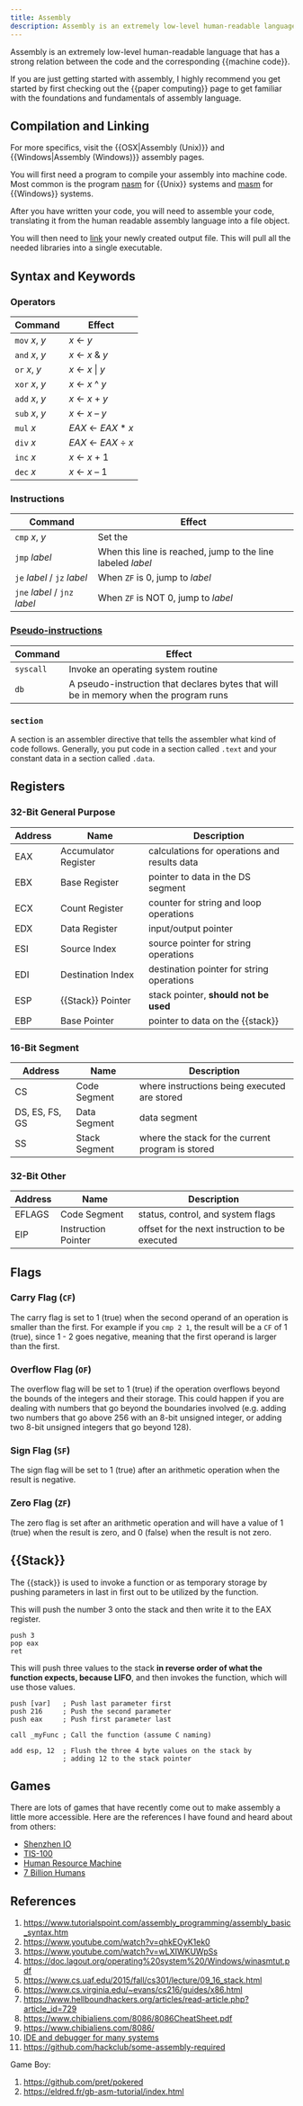 ```yaml
---
title: Assembly
description: Assembly is an extremely low-level human-readable language that has a strong relation between the code and the corresponding machine code.
---
```


Assembly is an extremely low-level human-readable language that has a strong relation between the code and the corresponding {{machine code}}.

If you are just getting started with assembly, I highly recommend you get started by first checking out the {{paper computing}} page to get familiar with the foundations and fundamentals of assembly language.

## Compilation and Linking

For more specifics, visit the {{OSX|Assembly (Unix)}} and {{Windows|Assembly (Windows)}} assembly pages.

You will first need a program to compile your assembly into machine code. Most common is the program [nasm](https://nasm.us/) for {{Unix}} systems and [masm](https://www.masm32.com) for {{Windows}} systems.

After you have written your code, you will need to assemble your code, translating it from the human readable assembly language into a file object.

You will then need to [link](https://en.wikipedia.org/wiki/Linker_%28computing%29) your newly created output file. This will pull all the needed libraries into a single executable.

## Syntax and Keywords

### Operators

| Command | Effect |
| -------------- | ------------------------------------------------------------ |
| `mov` *x*, *y* | *x* ← *y*                                                    |
| `and` *x*, *y* | *x* ← *x* & *y*                                           |
| `or` *x*, *y*  | *x* ← *x* \| *y*                                            |
| `xor` *x*, *y* | *x* ← *x* ^ *y*                                           |
| `add` *x*, *y* | *x* ← *x* + *y*                                              |
| `sub` *x*, *y* | *x* ← *x* – *y*                                              |
|  `mul` *x* | *EAX* ← *EAX* * *x* |
|  `div` *x* | *EAX* ← *EAX* ÷ *x* |
| `inc` *x*      | *x* ← *x* + 1                                                |
| `dec` *x*      | *x* ← *x* – 1                                                |

### Instructions

| Command                       | Effect                                                      |
| ----------------------------- | ----------------------------------------------------------- |
| `cmp` *x*, *y*                | Set the                                                     |
| `jmp` *label*                 | When this line is reached, jump to the line labeled *label* |
| `je` *label* / `jz` *label*   | When `ZF` is 0, jump to *label*                             |
| `jne` *label* / `jnz` *label* | When `ZF` is NOT 0, jump to *label*                         |

### [Pseudo-instructions](http://www.nasm.us/xdoc/2.11.02/html/nasmdoc3.html#section-3.2)

| Command   | Effect                                                       |
| --------- | ------------------------------------------------------------ |
| `syscall` | Invoke an operating system routine                           |
| `db`      | A pseudo-instruction that declares bytes that will be in memory when the program runs |

### `section`

A section is an assembler directive that tells the assembler what kind of code follows. Generally, you put code in a section called `.text` and your constant data in a section called `.data`.

## Registers

### 32-Bit General Purpose

Address | Name | Description
--- | --- | ---
EAX | Accumulator Register | calculations for operations and results data
EBX | Base Register | pointer to data in the DS segment
ECX | Count Register | counter for string and loop operations
EDX | Data Register | input/output pointer
ESI | Source Index | source pointer for string operations
EDI | Destination Index | destination pointer for string operations
ESP | {{Stack}} Pointer | stack pointer, **should not be used**
EBP | Base Pointer | pointer to data on the {{stack}}

### 16-Bit Segment

| Address        | Name          | Description                                       |
| -------------- | ------------- | ------------------------------------------------- |
| CS             | Code Segment  | where instructions being executed are stored      |
| DS, ES, FS, GS | Data Segment  | data segment                                      |
| SS             | Stack Segment | where the stack for the current program is stored |

### 32-Bit Other

| Address | Name                | Description                                    |
| ------- | ------------------- | ---------------------------------------------- |
| EFLAGS  | Code Segment        | status, control, and system flags              |
| EIP     | Instruction Pointer | offset for the next instruction to be executed |

## Flags

### Carry Flag (`CF`)

The carry flag is set to 1 (true) when the second operand of an operation is smaller than the first. For example if you `cmp 2 1`, the result will be a `CF` of 1 (true), since 1 - 2 goes negative, meaning that the first operand is larger than the first.

### Overflow Flag (`OF`)

The overflow flag will be set to 1 (true) if the operation overflows beyond the bounds of the integers and their storage. This could happen if you are dealing with numbers that go beyond the boundaries involved (e.g. adding two numbers that go above 256 with an 8-bit unsigned integer, or adding two 8-bit unsigned integers that go beyond 128).

### Sign Flag (`SF`)

The sign flag will be set to 1 (true) after an arithmetic operation when the result is negative.

### Zero Flag (`ZF`)

The zero flag is set after an arithmetic operation and will have a value of 1 (true) when the result is zero, and 0 (false) when the result is not zero.

## {{Stack}}

The {{stack}} is used to invoke a function or as temporary storage by pushing parameters in last in first out to be utilized by the function.

This will push the number 3 onto the stack and then write it to the EAX register.

```assembly
push 3
pop eax
ret
```

This will push three values to the stack **in reverse order of what the function expects, because LIFO**, and then invokes the function, which will use those values.

```assembly
push [var]   ; Push last parameter first
push 216     ; Push the second parameter
push eax     ; Push first parameter last

call _myFunc ; Call the function (assume C naming)

add esp, 12  ; Flush the three 4 byte values on the stack by
             ; adding 12 to the stack pointer
```

## Games

There are lots of games that have recently come out to make assembly a little more accessible. Here are the references I have found and heard about from others:

- [Shenzhen IO](https://store.steampowered.com/app/504210/SHENZHEN_IO/)
- [TIS-100](https://store.steampowered.com/app/370360/TIS100/)
- [Human Resource Machine](https://store.steampowered.com/app/375820/Human_Resource_Machine/)
- [7 Billion Humans](https://store.steampowered.com/app/792100/7_Billion_Humans/)

## References

1. https://www.tutorialspoint.com/assembly_programming/assembly_basic_syntax.htm
2. https://www.youtube.com/watch?v=qhkEOyK1ek0
3. https://www.youtube.com/watch?v=wLXIWKUWpSs
4. https://doc.lagout.org/operating%20system%20/Windows/winasmtut.pdf
5. https://www.cs.uaf.edu/2015/fall/cs301/lecture/09_16_stack.html
6. https://www.cs.virginia.edu/~evans/cs216/guides/x86.html
7. https://www.hellboundhackers.org/articles/read-article.php?article_id=729
8. https://www.chibialiens.com/8086/8086CheatSheet.pdf
9. https://www.chibialiens.com/8086/
10. [IDE and debugger for many systems](https://8bitworkshop.com/v3.9.0/?platform=vcs&file=examples%2Fhello.a)
11. https://github.com/hackclub/some-assembly-required

Game Boy:

1. https://github.com/pret/pokered
1. https://eldred.fr/gb-asm-tutorial/index.html

